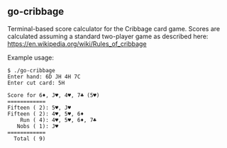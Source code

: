 ## go-cribbage
Terminal-based score calculator for the Cribbage card game. Scores are calculated assuming a standard two-player game as described here: https://en.wikipedia.org/wiki/Rules_of_cribbage

Example usage:
```
$ ./go-cribbage 
Enter hand: 6D JH 4H 7C
Enter cut card: 5H

Score for 6♦, J♥, 4♥, 7♣ (5♥)
============
Fifteen ( 2): 5♥, J♥
Fifteen ( 2): 4♥, 5♥, 6♦
    Run ( 4): 4♥, 5♥, 6♦, 7♣
   Nobs ( 1): J♥
============
  Total ( 9)
```